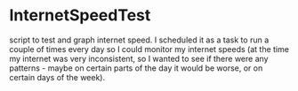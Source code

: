 # InternetSpeedTest
script to test and graph internet speed. I scheduled it as a task to run a couple of times every day so I could monitor my internet speeds (at the time my internet was very inconsistent, so I wanted to see if there were any patterns - maybe on certain parts of the day it would be worse, or on certain days of the week).
